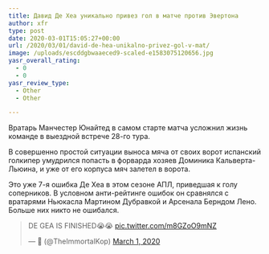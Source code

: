 ```yaml
---
title: Давид Де Хеа уникально привез гол в матче против Эвертона
author: xfr
type: post
date: 2020-03-01T15:05:27+00:00
url: /2020/03/01/david-de-hea-unikalno-privez-gol-v-mat/
image: /uploads/escddgbwaaeced9-scaled-e1583075120656.jpg
yasr_overall_rating:
  - 0
  - 0
yasr_review_type:
  - Other
  - Other

---
```

Вратарь Манчестер Юнайтед в самом старте матча усложнил жизнь команде в выездной встрече 28-го тура.

В совершенно простой ситуации выноса мяча от своих ворот испанский голкипер умудрился попасть в форварда хозяев Доминика Кальверта-Льюина, и уже от его корпуса мяч залетел в ворота.

Это уже 7-я ошибка Де Хеа в этом сезоне АПЛ, приведшая к голу соперников. В условном анти-рейтинге ошибок он сравнялся с вратарями Ньюкасла Мартином Дубравкой и Арсенала Берндом Лено. Больше них никто не ошибался.

<blockquote class="twitter-tweet" data-width="550" data-dnt="true">
  <p lang="en" dir="ltr">
    DE GEA IS FINISHED😭😭 <a href="https://t.co/m8GZoO9mNZ">pic.twitter.com/m8GZoO9mNZ</a>
  </p>
  
  <p>
    &mdash; ‎ً (@TheImmortalKop) <a href="https://twitter.com/TheImmortalKop/status/1234117632468692994?ref_src=twsrc%5Etfw">March 1, 2020</a>
  </p>
</blockquote>